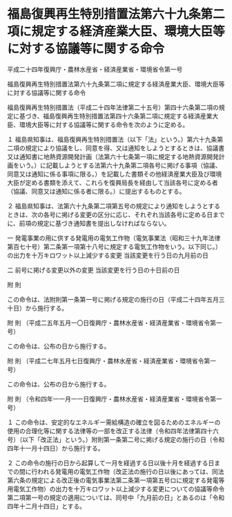 # 福島復興再生特別措置法第六十九条第二項に規定する経済産業大臣、環境大臣等に対する協議等に関する命令

平成二十四年復興庁・農林水産省・経済産業省・環境省令第一号

福島復興再生特別措置法第六十九条第二項に規定する経済産業大臣、環境大臣等に対する協議等に関する命令

福島復興再生特別措置法（平成二十四年法律第二十五号）第四十六条第二項の規定に基づき、福島復興再生特別措置法第四十六条第二項に規定する経済産業大臣、環境大臣等に対する協議等に関する命令を次のように定める。

１ 福島県知事は、福島復興再生特別措置法（以下「法」という。）第六十九条第二項の規定により協議をし、同意を得、又は通知をしようとするときは、協議書又は通知書に地熱資源開発計画（法第六十七条第一項に規定する地熱資源開発計画をいう。）に記載しようとする法第六十九条第二項各号に掲げる事項（協議、同意又は通知に係る事項に限る。）を記載した書類その他経済産業大臣及び環境大臣が定める書類を添えて、これらを復興局長を経由して当該各号に定める者（協議、同意又は通知に係る者に限る。）に提出するものとする。

２ 福島県知事は、法第六十九条第二項第五号の規定により通知をしようとするときは、次の各号に掲げる変更の区分に応じ、それぞれ当該各号に定める日までに、前項の規定に基づき通知書を提出しなければならない。

一 発電事業の用に供する発電用の電気工作物（電気事業法（昭和三十九年法律第百七十号）第二条第一項第十八号に規定する電気工作物をいう。以下同じ。）の出力を十万キロワット以上減少する変更 当該変更を行う日の九月前の日

二 前号に掲げる変更以外の変更 当該変更を行う日の十日前の日

附 則

この命令は、法附則第一条第一号に掲げる規定の施行の日（平成二十四年五月三十日）から施行する。

附 則 （平成二五年五月一〇日復興庁・農林水産省・経済産業省・環境省令第一号）

この命令は、公布の日から施行する。

附 則 （平成二七年五月七日復興庁・農林水産省・経済産業省・環境省令第一号）

この命令は、公布の日から施行する。

附 則 （令和四年一一月一一日復興庁・農林水産省・経済産業省・環境省令第一号）

１ この命令は、安定的なエネルギー需給構造の確立を図るためのエネルギーの使用の合理化等に関する法律等の一部を改正する法律（令和四年法律第四十六号）（以下「改正法」という。）附則第一条第二号に掲げる規定の施行の日（令和四年十一月十四日）から施行する。

２ この命令の施行の日から起算して一月を経過する日以後十月を経過する日までの間に行われる発電用の電気工作物（改正法の施行の日以後にあっては、同法第六条の規定による改正後の電気事業法第二条第一項第五号ロに規定する発電等用電気工作物）の出力を十万キロワット以上減少する変更についての協議等命令第二項第一号の規定の適用については、同号中「九月前の日」とあるのは「令和四年十二月十四日」とする。
